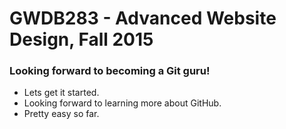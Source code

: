 # GWDB283 - Advanced Website Design, Fall 2015
### Looking forward to becoming a Git guru!
* Lets get it started.
* Looking forward to learning more about GitHub.
* Pretty easy so far.

